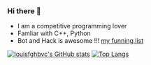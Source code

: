 ### Hi there 👋

<!--
**louisfghbvc/louisfghbvc** is a ✨ _special_ ✨ repository because its `README.md` (this file) appears on your GitHub profile.

Here are some ideas to get you started:

- 🔭 I’m currently working on ...
- 🌱 I’m currently learning ...
- 👯 I’m looking to collaborate on ...
- 🤔 I’m looking for help with ...
- 💬 Ask me about ...
- 📫 How to reach me: ...
- 😄 Pronouns: ...
- ⚡ Fun fact: ...
-->

- I am a competitive programming lover
- Famliar with C++, Python
- Bot and Hack is awesome !!! [my funning list](https://github.com/stars/louisfghbvc/lists/fun-project)

[![louisfghbvc's GitHub stats](https://github-readme-stats.vercel.app/api?username=louisfghbvc&count_private=true)](https://github.com/anuraghazra/github-readme-stats)
[![Top Langs](https://github-readme-stats.vercel.app/api/top-langs/?username=louisfghbvc)](https://github.com/anuraghazra/github-readme-stats)
